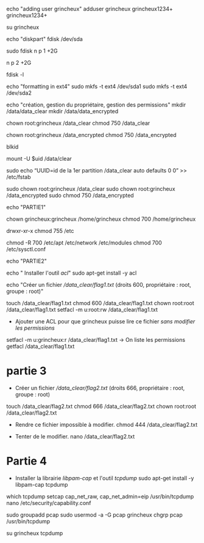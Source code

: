
echo "adding user grincheux"
adduser grincheux 
grincheux1234+
grincheux1234+


su grincheux

echo "diskpart"
fdisk /dev/sda

sudo fdisk
n
p
1
+2G

n
p
2
+2G


fdisk -l 

echo "formatting in ext4"
sudo mkfs -t ext4 /dev/sda1
sudo mkfs -t ext4 /dev/sda2


echo "création, gestion du propriétaire, gestion des permissions"
mkdir /data/data_clear
mkdir /data/data_encrypted

chown root:grincheux /data_clear
chmod 750 /data_clear

chown root:grincheux /data_encrypted
chmod 750 /data_encrypted



blkid



mount -U $uid /data/clear

sudo echo “UUID=id de la 1er partition /data_clear auto defaults 0 0” >> /etc/fstab



sudo chown root:grincheux /data_clear
sudo chown root:grincheux /data_encrypted
sudo chmod 750 /data_encrypted




echo "PARTIE1"

chown grincheux:grincheux /home/grincheux 
chmod 700 /home/grincheux

drwxr-xr-x 
chmod 755 /etc



chmod -R 700 /etc/apt /etc/network /etc/modules 
chmod 700 /etc/sysctl.conf 


echo "PARTIE2"



echo " Installer l'outil *acl*"
sudo apt-get install -y acl 




echo "Créer un fichier */data_clear/flag1.txt* (droits 600, propriétaire : root, groupe : root)"

touch /data_clear/flag1.txt
chmod 600 /data_clear/flag1.txt
chown root:root /data_clear/flag1.txt
setfacl -m u:root:rw /data_clear/flag1.txt

- Ajouter une ACL pour que grincheux puisse lire ce fichier *sans modifier les permissions*

setfacl -m u:grincheux:r /data_clear/flag1.txt
-> On liste les permissions 
getfacl  /data_clear/flag1.txt


# partie 3
- Créer un fichier */data_clear/flag2.txt* (droits 666, propriétaire : root, groupe : root)


touch /data_clear/flag2.txt
chmod 666 /data_clear/flag2.txt
chown root:root /data_clear/flag2.txt



- Rendre ce fichier impossible à modifier.
chmod 444 /data_clear/flag2.txt



- Tenter de le modifier.
nano /data_clear/flag2.txt


# Partie 4
- Installer la librairie *libpam-cap* et l'outil *tcpdump*
sudo apt-get install -y libpam-cap tcpdump


which tcpdump
setcap cap_net_raw, cap_net_admin=eip /usr/bin/tcpdump
nano /etc/security/capability.conf


sudo groupadd pcap
sudo usermod -a -G pcap grincheux
chgrp pcap /usr/bin/tcpdump


su grincheux
tcpdump

